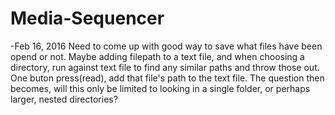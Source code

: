 # Media-Sequencer
-Feb 16, 2016
Need to come up with good way to save what files have been opend or not. Maybe adding filepath to a text file, and when choosing a directory, run against text file to find any similar paths and throw those out. One buton press(read), add that file's path to the text file. The question then becomes, will this only be limited to looking in a single folder, or perhaps larger, nested directories?
